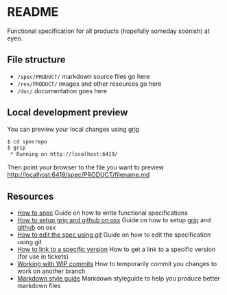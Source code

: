 # README

Functional specification for all products (hopefully someday soonish) at eyeo.

## File structure

- `/spec/PRODUCT/` markdown source files go here
- `/res/PRODUCT/` images and other resources go here
- `/doc/` documentation goes here

## Local development preview

You can preview your local changes using [grip](https://github.com/joeyespo/grip)

```bash
$ cd specrepo
$ grip
 * Running on http://localhost:6419/
```

Then point your browser to the file you want to preview <http://localhost:6419/spec/PRODUCT/filename.md>

## Resources

- [How to spec](/doc/how-to-spec.md) Guide on how to write functional specifications
- [How to setup grip and github on osx](/doc/grip-github-osx.md) Guide on how to setup [grip](https://github.com/joeyespo/grip) and [github](https://github.com) on osx
- [How to edit the spec using git](/doc/git-basics.md) Guide on how to edit the specification using git
- [How to link to a specific version](/doc/git-basics.md#how-to-link-to-a-specific-version) How to get a link to a specific version (for use in tickets)
- [Working with WIP commits](/doc/git-basics.md#working-with-wip-commits) How to temporarily commit you changes to work on another branch
- [Markdown style guide](http://www.cirosantilli.com/markdown-style-guide/)
  Markdown styleguide to help you produce better markdown files
